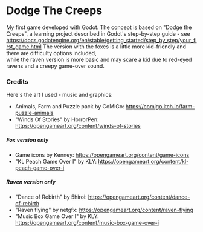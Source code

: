 # Dodge The Creeps
My first game developed with Godot.
The concept is based on "Dodge the Creeps", a learning project described in Godot's step-by-step guide - see https://docs.godotengine.org/en/stable/getting_started/step_by_step/your_first_game.html
The version with the foxes is a little more kid-friendly and there are difficulty options included,<br>
while the raven version is more basic and may scare a kid due to red-eyed ravens and a creepy game-over sound.

### Credits
Here's the art I used - music and graphics:
* Animals, Farm and Puzzle pack by CoMiGo: https://comigo.itch.io/farm-puzzle-animals
* "Winds Of Stories" by HorrorPen: https://opengameart.org/content/winds-of-stories

##### Fox version only
* Game icons by Kenney: https://opengameart.org/content/game-icons
* "KL Peach Game Over I" by KLY: https://opengameart.org/content/kl-peach-game-over-i

##### Raven version only
* "Dance of Rebirth" by 5hiroi: https://opengameart.org/content/dance-of-rebirth
* "Raven flying" by netgfx: https://opengameart.org/content/raven-flying
* "Music Box Game Over I" by KLY: https://opengameart.org/content/music-box-game-over-i